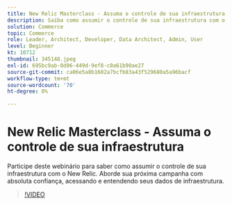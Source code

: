 ```yaml
---
title: New Relic Masterclass - Assuma o controle de sua infraestrutura
description: Saiba como assumir o controle de sua infraestrutura com o New Relic. Aborde sua próxima campanha com absoluta confiança, acessando e entendendo seus dados de infraestrutura.
solution: Commerce
topic: Commerce
role: Leader, Architect, Developer, Data Architect, Admin, User
level: Beginner
kt: 10712
thumbnail: 345148.jpeg
exl-id: 695bc9ab-8d06-449d-9ef8-c0a61b90ae27
source-git-commit: ca06e5a8b1602a7bcfb83a43f529680a5a96bacf
workflow-type: tm+mt
source-wordcount: '70'
ht-degree: 0%

---
```


# New Relic Masterclass - Assuma o controle de sua infraestrutura

Participe deste webinário para saber como assumir o controle de sua infraestrutura com o New Relic. Aborde sua próxima campanha com absoluta confiança, acessando e entendendo seus dados de infraestrutura.

>[!VIDEO](https://video.tv.adobe.com/v/345148/?quality=12&learn=on)
